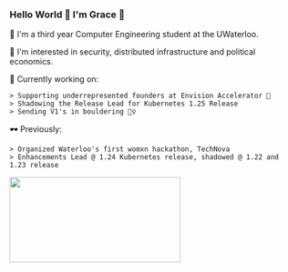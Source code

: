 ### Hello World 👋 I'm Grace 🧃

  🌱 I'm a third year Computer Engineering student at the UWaterloo.
  
  🌱 I'm interested in security, distributed infrastructure and political economics.
  
  🔭 Currently working on:
  
    > Supporting underrepresented founders at Envision Accelerator 🍊
    > Shadowing the Release Lead for Kubernetes 1.25 Release
    > Sending V1's in bouldering 🧗‍♀️
    

   🕶 Previously:
   
    > Organized Waterloo's first womxn hackathon, TechNova
    > Enhancements Lead @ 1.24 Kubernetes release, shadowed @ 1.22 and 1.23 release
   
    
   <img src= "https://media.giphy.com/media/3oz8y07ua4tO49cr3G/giphy.gif" width="300" height="150"  />
